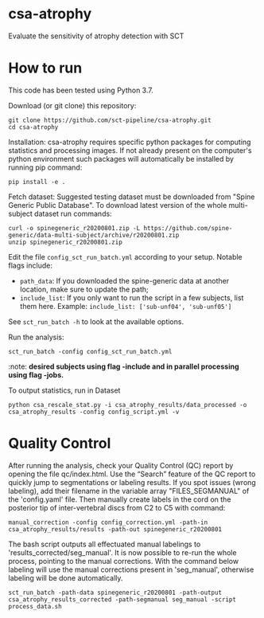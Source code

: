 # csa-atrophy

Evaluate the sensitivity of atrophy detection with SCT

# How to run

This code has been tested using Python 3.7.

Download (or git clone) this repository:
~~~
git clone https://github.com/sct-pipeline/csa-atrophy.git
cd csa-atrophy
~~~
Installation:
csa-atrophy requires specific python packages for computing statistics and processing images. If not already present on the computer's python environment such packages will automatically be installed by running pip command:
~~~
pip install -e .
~~~

Fetch dataset:
Suggested testing dataset must be downloaded from "Spine Generic Public Database". To download latest version of the whole multi-subject dataset run commands:
~~~
curl -o spinegeneric_r20200801.zip -L https://github.com/spine-generic/data-multi-subject/archive/r20200801.zip
unzip spinegeneric_r20200801.zip
~~~

Edit the file `config_sct_run_batch.yml` according to your setup. Notable flags include:
- `path_data`: If you downloaded the spine-generic data at another location, make sure to update the path;
- `include_list`: If you only want to run the script in a few subjects, list them here. Example: 
  `include_list: ['sub-unf04', 'sub-unf05']`

See `sct_run_batch -h` to look at the available options.

Run the analysis:
~~~
sct_run_batch -config config_sct_run_batch.yml
~~~

:note: **desired subjects using flag -include and in parallel processing using flag -jobs.**

To output statistics, run in Dataset
~~~
python csa_rescale_stat.py -i csa_atrophy_results/data_processed -o csa_atrophy_results -config config_script.yml -v
~~~

# Quality Control

After running the analysis, check your Quality Control (QC) report by opening the file qc/index.html. Use the “Search” feature of the QC report to quickly jump to segmentations or labeling results. If you spot issues (wrong labeling), add their filename in the variable array "FILES_SEGMANUAL" of the 'config.yaml' file. Then manually create labels in the cord on the posterior tip of inter-vertebral discs from C2 to C5 with command:
~~~
manual_correction -config config_correction.yml -path-in csa_atrophy_results/results -path-out spinegeneric_r20200801
~~~
The bash script outputs all effectuated manual labelings to 'results_corrected/seg_manual'.
It is now possible to re-run the whole process, pointing to the manual corrections. With the command below labeling will use the manual corrections present in 'seg_manual', otherwise labeling will be done automatically.
~~~
sct_run_batch -path-data spinegeneric_r20200801 -path-output csa_atrophy_results_corrected -path-segmanual seg_manual -script process_data.sh
~~~
